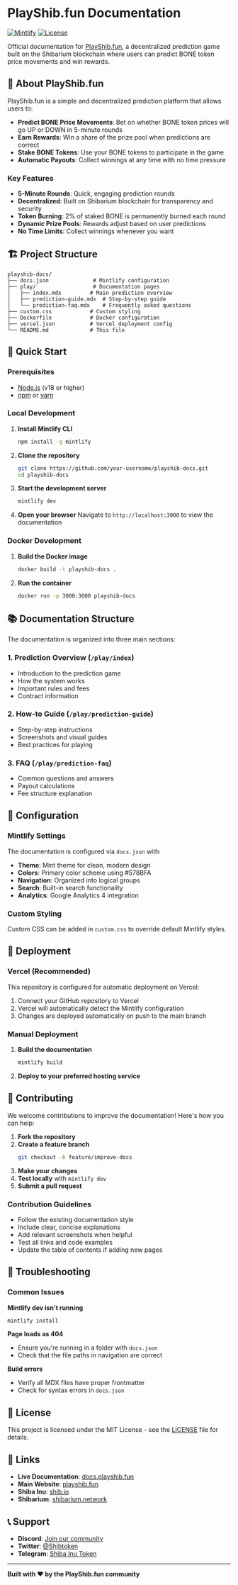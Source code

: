 # PlayShib.fun Documentation

[![Mintlify](https://img.shields.io/badge/Docs-Mintlify-blue)](https://mintlify.com/)
[![License](https://img.shields.io/badge/License-MIT-green.svg)](LICENSE)

Official documentation for [PlayShib.fun](https://playshib.fun), a decentralized prediction game built on the Shibarium blockchain where users can predict BONE token price movements and win rewards.

## 🎯 About PlayShib.fun

PlayShib.fun is a simple and decentralized prediction platform that allows users to:

- **Predict BONE Price Movements**: Bet on whether BONE token prices will go UP or DOWN in 5-minute rounds
- **Earn Rewards**: Win a share of the prize pool when predictions are correct
- **Stake BONE Tokens**: Use your BONE tokens to participate in the game
- **Automatic Payouts**: Collect winnings at any time with no time pressure

### Key Features

- **5-Minute Rounds**: Quick, engaging prediction rounds
- **Decentralized**: Built on Shibarium blockchain for transparency and security
- **Token Burning**: 2% of staked BONE is permanently burned each round
- **Dynamic Prize Pools**: Rewards adjust based on user predictions
- **No Time Limits**: Collect winnings whenever you want

## 🏗️ Project Structure

```
playshib-docs/
├── docs.json              # Mintlify configuration
├── play/                  # Documentation pages
│   ├── index.mdx         # Main prediction overview
│   ├── prediction-guide.mdx  # Step-by-step guide
│   └── prediction-faq.mdx    # Frequently asked questions
├── custom.css            # Custom styling
├── Dockerfile            # Docker configuration
├── vercel.json           # Vercel deployment config
└── README.md             # This file
```

## 🚀 Quick Start

### Prerequisites

- [Node.js](https://nodejs.org/) (v18 or higher)
- [npm](https://www.npmjs.com/) or [yarn](https://yarnpkg.com/)

### Local Development

1. **Install Mintlify CLI**
   ```bash
   npm install -g mintlify
   ```

2. **Clone the repository**
   ```bash
   git clone https://github.com/your-username/playshib-docs.git
   cd playshib-docs
   ```

3. **Start the development server**
   ```bash
   mintlify dev
   ```

4. **Open your browser**
   Navigate to `http://localhost:3000` to view the documentation

### Docker Development

1. **Build the Docker image**
   ```bash
   docker build -t playshib-docs .
   ```

2. **Run the container**
   ```bash
   docker run -p 3000:3000 playshib-docs
   ```

## 📚 Documentation Structure

The documentation is organized into three main sections:

### 1. **Prediction Overview** (`/play/index`)
- Introduction to the prediction game
- How the system works
- Important rules and fees
- Contract information

### 2. **How-to Guide** (`/play/prediction-guide`)
- Step-by-step instructions
- Screenshots and visual guides
- Best practices for playing

### 3. **FAQ** (`/play/prediction-faq`)
- Common questions and answers
- Payout calculations
- Fee structure explanation

## 🔧 Configuration

### Mintlify Settings

The documentation is configured via `docs.json` with:

- **Theme**: Mint theme for clean, modern design
- **Colors**: Primary color scheme using #578BFA
- **Navigation**: Organized into logical groups
- **Search**: Built-in search functionality
- **Analytics**: Google Analytics 4 integration

### Custom Styling

Custom CSS can be added in `custom.css` to override default Mintlify styles.

## 🚀 Deployment

### Vercel (Recommended)

This repository is configured for automatic deployment on Vercel:

1. Connect your GitHub repository to Vercel
2. Vercel will automatically detect the Mintlify configuration
3. Changes are deployed automatically on push to the main branch

### Manual Deployment

1. **Build the documentation**
   ```bash
   mintlify build
   ```

2. **Deploy to your preferred hosting service**

## 🤝 Contributing

We welcome contributions to improve the documentation! Here's how you can help:

1. **Fork the repository**
2. **Create a feature branch**
   ```bash
   git checkout -b feature/improve-docs
   ```
3. **Make your changes**
4. **Test locally** with `mintlify dev`
5. **Submit a pull request**

### Contribution Guidelines

- Follow the existing documentation style
- Include clear, concise explanations
- Add relevant screenshots when helpful
- Test all links and code examples
- Update the table of contents if adding new pages

## 🐛 Troubleshooting

### Common Issues

**Mintlify dev isn't running**
```bash
mintlify install
```

**Page loads as 404**
- Ensure you're running in a folder with `docs.json`
- Check that the file paths in navigation are correct

**Build errors**
- Verify all MDX files have proper frontmatter
- Check for syntax errors in `docs.json`

## 📄 License

This project is licensed under the MIT License - see the [LICENSE](LICENSE) file for details.

## 🔗 Links

- **Live Documentation**: [docs.playshib.fun](https://docs.playshib.fun)
- **Main Website**: [playshib.fun](https://playshib.fun)
- **Shiba Inu**: [shib.io](https://shib.io)
- **Shibarium**: [shibarium.network](https://shibarium.network)

## 📞 Support

- **Discord**: [Join our community](https://github.com/shibaone)
- **Twitter**: [@Shibtoken](https://x.com/Shibtoken)
- **Telegram**: [Shiba Inu Token](https://www.linkedin.com/company/shibainutoken)

---

**Built with ❤️ by the PlayShib.fun community**


